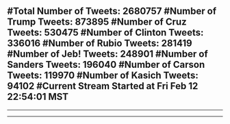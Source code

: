 #Total Number of Tweets: 2680757 
#Number of Trump Tweets: 873895
#Number of Cruz Tweets: 530475
#Number of Clinton Tweets: 336016
#Number of Rubio Tweets: 281419
#Number of Jeb! Tweets: 248901
#Number of Sanders Tweets: 196040
#Number of Carson Tweets: 119970
#Number of Kasich Tweets: 94102
#Current Stream Started at Fri Feb 12 22:54:01 MST
---
---
---
